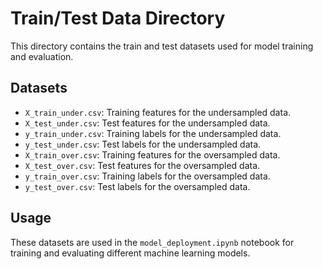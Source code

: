 # Train/Test Data Directory

This directory contains the train and test datasets used for model training and evaluation.

## Datasets

- `X_train_under.csv`: Training features for the undersampled data.
- `X_test_under.csv`: Test features for the undersampled data.
- `y_train_under.csv`: Training labels for the undersampled data.
- `y_test_under.csv`: Test labels for the undersampled data.
- `X_train_over.csv`: Training features for the oversampled data.
- `X_test_over.csv`: Test features for the oversampled data.
- `y_train_over.csv`: Training labels for the oversampled data.
- `y_test_over.csv`: Test labels for the oversampled data.

## Usage

These datasets are used in the `model_deployment.ipynb` notebook for training and evaluating different machine learning models.

